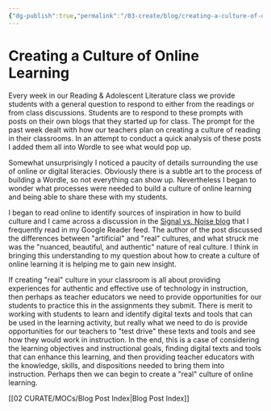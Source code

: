 ```yaml
---
{"dg-publish":true,"permalink":"/03-create/blog/creating-a-culture-of-online-learning/","title":"Creating a Culture of Online Learning","tags":["literacy","reading"]}
---
```


# Creating a Culture of Online Learning

Every week in our Reading & Adolescent Literature class we provide students with a general question to respond to either from the readings or from class discussions. Students are to respond to these prompts with posts on their own blogs that they started up for class. The prompt for the past week dealt with how our teachers plan on creating a culture of reading in their classrooms. In an attempt to conduct a quick analysis of these posts I added them all into Wordle to see what would pop up.

Somewhat unsurprisingly I noticed a paucity of details surrounding the use of online or digital literacies. Obviously there is a subtle art to the process of building a Wordle, so not everything can show up. Nevertheless I began to wonder what processes were needed to build a culture of online learning and being able to share these with my students.

I began to read online to identify sources of inspiration in how to build culture and I came across a discussion in the [Signal vs. Noise blog](http://37signals.com/svn/posts/1022-you-dont-create-a-culture) that I frequently read in my Google Reader feed. The author of the post discussed the differences between "artificial" and "real" cultures, and what struck me was the "nuanced, beautiful, and authentic" nature of real culture. I think in bringing this understanding to my question about how to create a culture of online learning it is helping me to gain new insight.

If creating "real" culture in your classroom is all about providing experiences for authentic and effective use of technology in instruction, then perhaps as teacher educators we need to provide opportunities for our students to practice this in the assignments they submit. There is merit to working with students to learn and identify digital texts and tools that can be used in the learning activity, but really what we need to do is provide opportunities for our teachers to "test drive" these texts and tools and see how they would work in instruction. In the end, this is a case of considering the learning objectives and instructional goals, finding digital texts and tools that can enhance this learning, and then providing teacher educators with the knowledge, skills, and dispositions needed to bring them into instruction. Perhaps then we can begin to create a "real" culture of online learning.

[[02 CURATE/MOCs/Blog Post Index\|Blog Post Index]]